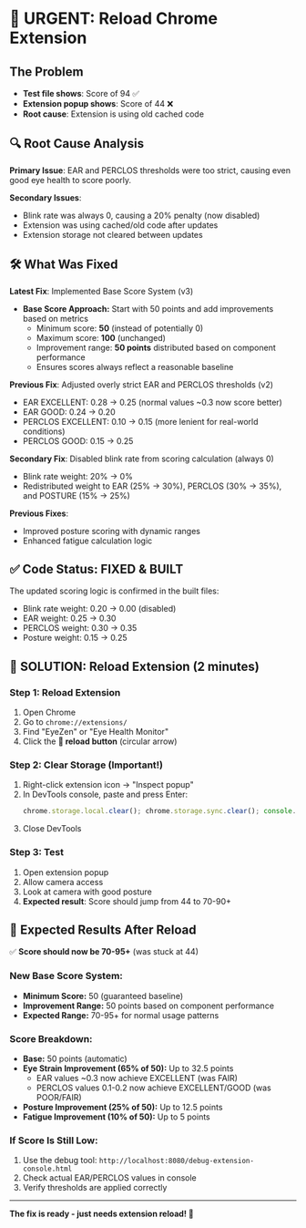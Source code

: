# 🚨 URGENT: Reload Chrome Extension

## The Problem
- **Test file shows**: Score of 94 ✅
- **Extension popup shows**: Score of 44 ❌
- **Root cause**: Extension is using old cached code

## 🔍 Root Cause Analysis

**Primary Issue**: EAR and PERCLOS thresholds were too strict, causing even good eye health to score poorly.

**Secondary Issues**:
- Blink rate was always 0, causing a 20% penalty (now disabled)
- Extension was using cached/old code after updates
- Extension storage not cleared between updates

## 🛠️ What Was Fixed

**Latest Fix**: Implemented Base Score System (v3)
- **Base Score Approach:** Start with 50 points and add improvements based on metrics
  - Minimum score: **50** (instead of potentially 0)
  - Maximum score: **100** (unchanged)
  - Improvement range: **50 points** distributed based on component performance
  - Ensures scores always reflect a reasonable baseline

**Previous Fix**: Adjusted overly strict EAR and PERCLOS thresholds (v2)
- EAR EXCELLENT: 0.28 → 0.25 (normal values ~0.3 now score better)
- EAR GOOD: 0.24 → 0.20
- PERCLOS EXCELLENT: 0.10 → 0.15 (more lenient for real-world conditions)
- PERCLOS GOOD: 0.15 → 0.25

**Secondary Fix**: Disabled blink rate from scoring calculation (always 0)
- Blink rate weight: 20% → 0%
- Redistributed weight to EAR (25% → 30%), PERCLOS (30% → 35%), and POSTURE (15% → 25%)

**Previous Fixes**: 
- Improved posture scoring with dynamic ranges
- Enhanced fatigue calculation logic

## ✅ Code Status: FIXED & BUILT
The updated scoring logic is confirmed in the built files:
- Blink rate weight: 0.20 → 0.00 (disabled)
- EAR weight: 0.25 → 0.30
- PERCLOS weight: 0.30 → 0.35
- Posture weight: 0.15 → 0.25

## 🔧 SOLUTION: Reload Extension (2 minutes)

### Step 1: Reload Extension
1. Open Chrome
2. Go to `chrome://extensions/`
3. Find "EyeZen" or "Eye Health Monitor"
4. Click the **🔄 reload button** (circular arrow)

### Step 2: Clear Storage (Important!)
1. Right-click extension icon → "Inspect popup"
2. In DevTools console, paste and press Enter:
   ```javascript
   chrome.storage.local.clear(); chrome.storage.sync.clear(); console.log('Storage cleared!');
   ```
3. Close DevTools

### Step 3: Test
1. Open extension popup
2. Allow camera access
3. Look at camera with good posture
4. **Expected result**: Score should jump from 44 to 70-90+

## 🎯 Expected Results After Reload

✅ **Score should now be 70-95+** (was stuck at 44)

### New Base Score System:
- **Minimum Score:** 50 (guaranteed baseline)
- **Improvement Range:** 50 points based on component performance
- **Expected Range:** 70-95+ for normal usage patterns

### Score Breakdown:
- **Base:** 50 points (automatic)
- **Eye Strain Improvement (65% of 50):** Up to 32.5 points
  - EAR values ~0.3 now achieve EXCELLENT (was FAIR)
  - PERCLOS values 0.1-0.2 now achieve EXCELLENT/GOOD (was POOR/FAIR)
- **Posture Improvement (25% of 50):** Up to 12.5 points
- **Fatigue Improvement (10% of 50):** Up to 5 points

### If Score Is Still Low:
1. Use the debug tool: `http://localhost:8080/debug-extension-console.html`
2. Check actual EAR/PERCLOS values in console
3. Verify thresholds are applied correctly

---
**The fix is ready - just needs extension reload! 🚀**